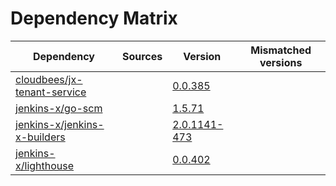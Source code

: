 # Dependency Matrix

Dependency | Sources | Version | Mismatched versions
---------- | ------- | ------- | -------------------
[cloudbees/jx-tenant-service](https://github.com/cloudbees/jx-tenant-service) |  | [0.0.385](https://github.com/cloudbees/jx-tenant-service/releases/tag/v0.0.385) | 
[jenkins-x/go-scm](https://github.com/jenkins-x/go-scm) |  | [1.5.71]() | 
[jenkins-x/jenkins-x-builders](https://github.com/jenkins-x/jenkins-x-builders) |  | [2.0.1141-473]() | 
[jenkins-x/lighthouse](https://github.com/jenkins-x/lighthouse) |  | [0.0.402]() | 
